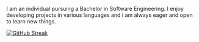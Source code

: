 I am an individual pursuing a Bachelor in Software Engineering. I enjoy developing projects in various languages and i am always eager and open to learn new things.

[![GitHub Streak](https://streak-stats.demolab.com/?user=eiansiah)](https://git.io/streak-stats)
<!--
**eiansiah/eiansiah** is a ✨ _special_ ✨ repository because its `README.md` (this file) appears on your GitHub profile.

Here are some ideas to get you started:

- 🔭 I’m currently working on ...
- 🌱 I’m currently learning ...
- 👯 I’m looking to collaborate on ...
- 🤔 I’m looking for help with ...
- 💬 Ask me about ...
- 📫 How to reach me: ...
- 😄 Pronouns: ...
- ⚡ Fun fact: ...
-->
